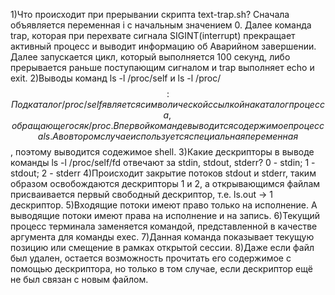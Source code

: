 1)Что происходит при прерывании скрипта text-trap.sh?
Сначала объявляется переменная i с начальным значением 0. Далее команда trap, которая при перехвате сигнала SIGINT(interrupt) прекращает активный процесс и выводит информацию об Аварийном завершении. Далее запускается цикл, который выполняется 100 секунд, либо прерывается раньше поступающим сигналом и trap выполняет echo и exit.
2)Выводы команд ls -l /proc/self и ls -l /proc/$$:
Подкаталог /proc/self является символической ссылкой на каталог процесса, обращающегося к /proc. В первой команде выводится содержимое процесса ls. А во втором случае используется специальная переменная $$, поэтому выводится содежимое shell.
3)Какие дескрипторы в выводе команды ls -l /proc/self/fd отвечают за stdin, stdout, stderr?
0 - stdin; 1 - stdout; 2 - stderr
4)Происходит закрытие потоков stdout и stderr, таким образом освобождаются дескрипторы 1 и 2, а открывающимся файлам присваивается первый свободный дескриптор, т.е. ls.out -> 1 дескриптор.
5)Входящие потоки имеют право только на исполнение. А выводящие потоки имеют права на исполнение и на запись.
6)Текущий процесс терминала заменяется командой, представленной в качестве аргумента для команды exec.
7)Данная команда показывает текущую позицию или смещение в рамках открытой сессии.
8)Даже если файл был удален, остается возможность прочитать его содержимое с помощью дескриптора, но только в том случае, если дескриптор ещё не был связан с новым файлом. 
